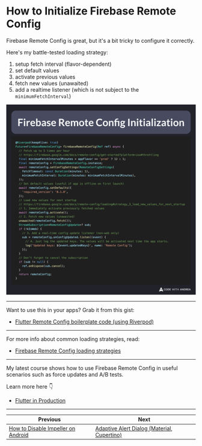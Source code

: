 # How to Initialize Firebase Remote Config

Firebase Remote Config is great, but it's a bit tricky to configure it correctly.

Here's my battle-tested loading strategy:

1. setup fetch interval (flavor-dependent)
2. set default values
3. activate previous values
4. fetch new values (unawaited)
5. add a realtime listener (which is not subject to the `minimumFetchInterval`)

![](247.png)

<!--
@Riverpod(keepAlive: true)
Future<FirebaseRemoteConfig> firebaseRemoteConfig(Ref ref) async {
  final minimumFetchIntervalMinutes = appFlavor == 'prod' ? 12 : 1;
  final remoteConfig = FirebaseRemoteConfig.instance;
  await remoteConfig.setConfigSettings(RemoteConfigSettings(
    fetchTimeout: const Duration(minutes: 1),
    minimumFetchInterval: Duration(minutes: minimumFetchIntervalMinutes),
  ));
  await remoteConfig.setDefaults({
    'required_version': '0.1.0',
  });
  await remoteConfig.activate();
  unawaited(remoteConfig.fetch());
  StreamSubscription<RemoteConfigUpdate>? sub;
  if (!kIsWeb) {
    sub = remoteConfig.onConfigUpdated.listen((event) {
      log('Updated keys: ${event.updatedKeys}', name: 'Remote Config');
    });
  }
  if (sub != null) {
    ref.onDispose(sub.cancel);
  }
  return remoteConfig;
}
-->

---

Want to use this in your apps? Grab it from this gist:

- [Flutter Remote Config boilerplate code (using Riverpod)](https://gist.github.com/bizz84/5bdbc7685564e43c9cdfe5b658248f4b)

---

For more info about common loading strategies, read:

- [Firebase Remote Config loading strategies](https://firebase.google.com/docs/remote-config/loading)

---

My latest course shows how to use Firebase Remote Config in useful scenarios such as force updates and A/B tests.

Learn more here 👇

- [Flutter in Production](https://codewithandrea.com/courses/flutter-in-production/)

---

| Previous | Next |
| -------- | ---- |
| [How to Disable Impeller on Android](../0246-disable-impeller-android/index.md) | [Adaptive Alert Dialog (Material, Cupertino)](../0248-adaptive-alert-dialog/index.md) |

<!-- TWITTER|https://x.com/biz84/status/1917490060662038589 -->
<!-- LINKEDIN|https://www.linkedin.com/posts/andreabizzotto_firebase-remote-config-is-great-but-its-activity-7323257186095120385-ioPy -->
<!-- BLUESKY|https://bsky.app/profile/codewithandrea.com/post/3lnzdvjmiac23 -->
